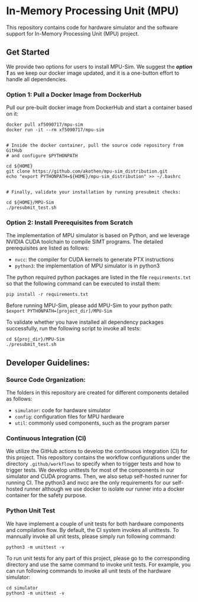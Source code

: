 # In-Memory Processing Unit (MPU)

This repository contains code for hardware simulator and the software support for In-Memory Processing Unit (MPU) project.

## Get Started

We provide two options for users to install MPU-Sim. 
We suggest the ***option 1*** as we keep our docker image updated, and it is a one-button effort to handle all dependencies. 

### Option 1: Pull a Docker Image from DockerHub

Pull our pre-built docker image from DockerHub and start a container based on it:

```
docker pull xf5090717/mpu-sim
docker run -it --rm xf5090717/mpu-sim


# Inside the docker container, pull the source code repository from GitHub
# and configure $PYTHONPATH

cd ${HOME}
git clone https://github.com/akothen/mpu-sim_distribution.git
echo "export PYTHONPATH=${HOME}/mpu-sim_distribution" >> ~/.bashrc


# Finally, validate your installation by running presubmit checks:

cd ${HOME}/MPU-Sim
./presubmit_test.sh
```

### Option 2: Install Prerequisites from Scratch

The implementation of MPU simulator is based on Python, and we leverage NVIDIA CUDA toolchain to compile SIMT programs.
The detailed prerequisites are listed as follows:

+ ```nvcc```: the compiler for CUDA kernels to generate PTX instructions
+ ```python3```: the implementation of MPU simulator is in python3

The python required python packages are listed in the file ```requirements.txt``` so that the following command can be executed to install them:

```
pip install -r requirements.txt 
```

Before running MPU-Sim, please add MPU-Sim to your python path:
```$export PYTHONPATH=[project_dir]/MPU-Sim```

To validate whether you have installed all dependency packages successfully, run the following script to invoke all tests:

```
cd ${proj_dir}/MPU-Sim
./presubmit_test.sh
```

## Developer Guidelines:

### Source Code Organization:

The folders in this repository are created for different components detailed as follows:

+ ```simulator```: code for hardware simulator
+ ```config```: configuration files for MPU hardware
+ ```util```: commonly used components, such as the program parser

### Continuous Integration (CI)

We utilize the GitHub actions to develop the continuous integration (CI) for this project. 
This repository contains the workflow configurations under the directory ```.github/workflows``` to specify when to trigger tests and how to trigger tests. 
We develop unittests for most of the components in our simulator and CUDA programs. 
Then, we also setup self-hosted runner for running CI. 
The python3 and nvcc are the only requirements for our self-hosted runner although we use docker to isolate our runner into a docker container for the safety purpose. 

### Python Unit Test 

We have implement a couple of unit tests for both hardware components and compilation flow. 
By default, the CI system invokes all unittests. 
To mannually invoke all unit tests, please simply run following command:

```
python3 -m unittest -v 
``` 

To run unit tests for any part of this project, please go to the corresponding directory and use the same command to invoke unit tests.
For example, you can run following commands to invoke all unit tests of the hardware simulator:

```
cd simulator 
python3 -m unittest -v 
```

